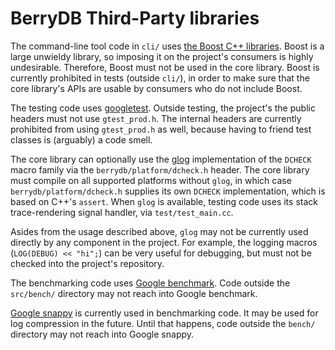 # BerryDB Third-Party libraries

The command-line tool code in `cli/` uses
[the Boost C++ libraries](http://www.boost.org/). Boost is a large unwieldy
library, so imposing it on the project's consumers is highly undesirable.
Therefore, Boost must not be used in the core library. Boost is currently
prohibited in tests (outside `cli/`), in order to make sure that the core
library's APIs are usable by consumers who do not include Boost.

The testing code uses [googletest](https://github.com/google/googletest).
Outside testing, the project's the public headers must not use `gtest_prod.h`.
The internal headers are currently prohibited from using `gtest_prod.h` as well,
because having to friend test classes is (arguably) a code smell.

The core library can optionally use the [glog](https://github.com/google/glog)
implementation of the `DCHECK` macro family via the `berrydb/platform/dcheck.h`
header. The core library must compile on all supported platforms without `glog`,
in which case `berrydb/platform/dcheck.h` supplies its own `DCHECK`
implementation, which is based on C++'s `assert`. When `glog` is available,
testing code uses its stack trace-rendering signal handler, via
`test/test_main.cc`.

Asides from the usage described above, `glog` may not be currently used directly
by any component in the project. For example, the logging macros
(`LOG(DEBUG) << "hi";`) can be very useful for debugging, but must not be
checked into the project's repository.

The benchmarking code uses
[Google benchmark](https://github.com/google/benchmark). Code outside the
`src/bench/` directory may not reach into Google benchmark.

[Google snappy](https://github.com/google/snappy) is currently used in
benchmarking code. It may be used for log compression in the future. Until that
happens, code outside the `bench/` directory may not reach into Google snappy.
